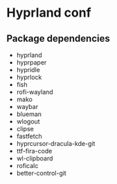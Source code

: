 # Hyprland conf

## Package dependencies
 - hyprland
 - hyprpaper
 - hypridle
 - hyprlock
 - fish
 - rofi-wayland
 - mako
 - waybar
 - blueman
 - wlogout
 - clipse
 - fastfetch
 - hyprcursor-dracula-kde-git
 - ttf-fira-code
 - wl-clipboard
 - roficalc
 - better-control-git
